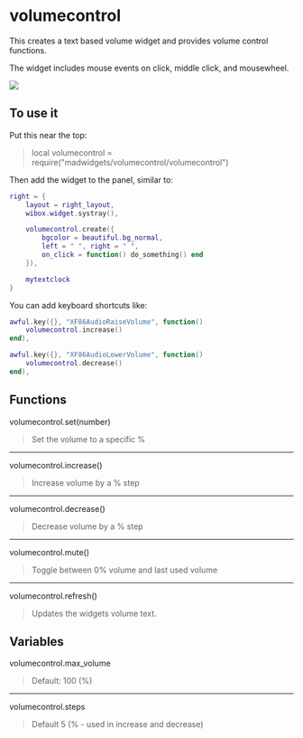 # volumecontrol

This creates a text based volume widget and provides volume control functions.

The widget includes mouse events on click, middle click, and mousewheel.

![](https://i.imgur.com/5Ybd9gF.jpg)

## To use it

Put this near the top:
>local volumecontrol = require("madwidgets/volumecontrol/volumecontrol")

Then add the widget to the panel, similar to:

```lua
right = {
    layout = right_layout,
    wibox.widget.systray(),

    volumecontrol.create({
        bgcolor = beautiful.bg_normal,
        left = " ", right = " ",
        on_click = function() do_something() end
    }),

    mytextclock
}
```

You can add keyboard shortcuts like:

```lua
awful.key({}, "XF86AudioRaiseVolume", function()
    volumecontrol.increase()
end), 

awful.key({}, "XF86AudioLowerVolume", function()
    volumecontrol.decrease()
end),
```

## Functions

volumecontrol.set(number)
>Set the volume to a specific %

---

volumecontrol.increase()
>Increase volume by a % step

---

volumecontrol.decrease()
>Decrease volume by a % step

---

volumecontrol.mute()
>Toggle between 0% volume and last used volume

---

volumecontrol.refresh()
>Updates the widgets volume text.

## Variables

volumecontrol.max_volume
>Default: 100 (%)

---

volumecontrol.steps
>Default 5 (% - used in increase and decrease)